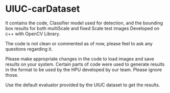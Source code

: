 # UIUC-carDataset
It contains the code, Classifier model used for detection, and the bounding box results for both multiScale and fixed Scale test images Developed on c++ with OpenCV Library.

The code is not clean or commented as of now, please feel to ask any questions regarding it.

Please make appropriate changes in the code to load images and save results on your system.
Certain parts of code were used to generate results in the format to be used by the HPU developed by our team. Please ignore those.

Use the default evaluator provided by the UIUC dataset to get the results.

